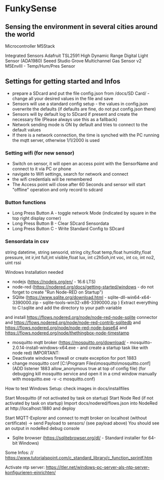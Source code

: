 # FunkySense
## Sensing the environment in several cities around the world

Microcontroller
M5Stack

Integrated Sensors
Adafruit TSL2591 High Dynamic Range Digital Light Sensor (ADA1980)
Seeed Studio Grove Multichannel Gas Sensor v2
M5EnvIII - Temp/Hum/Pres Sensor

## Settings for getting started and Infos
- prepare a SDcard and put the file config.json from /docs/SD Card/ - change all your desired values in the file and save
- Sensors will use a standard config setup - the values in config.json overwrite the defaults (if defaults are fine, do not put config.json there)
- Sensors will by default log to SDcard if present and create the necessary file (Please always use this as a fallback)
- Network sending mode is ON by default and tries to connect to the default values
- If there is a network connection, the time is synched with the PC running the mqtt server, otherwise 1/1/2000 is used
### Setting wifi (for new sensor)
- Switch on sensor, it will open an access point with the SensorName and connect to it via PC or phone
- navigate to Wifi settings, search for network and connect
- the wifi credentials will be remembered
- The Access point will close after 60 Seconds and sensor will start "offline" operation and only record to sdcard
### Button functions
- Long Press Button A - toggle network Mode (indicated by square in the top right display corner)
- Long Press Button B - Clear SDcard Sensordata
- Long Press Button C - Write Standard Config to SDcard

### Sensordata in csv
string datetime, string sensorid, string city,float temp,float humidity,float pressure, int ir,int full,int visible,float lux, int c2h5oh,int voc, int co, int no2, uint rssi

Windows Installation needed
- nodejs (https://nodejs.org/en/ - 16.6 LTS)
- node-red (https://nodered.org/docs/getting-started/windows - do not forget to create "Run Node-RED on Startup")
- SQlite (https://www.sqlite.org/download.html - sqlite-dll-win64-x64-3390000.zip - sqlite-tools-win32-x86-3390000.zip ) Extract everything to C:\sqlite and add the directory to your path variable

and install https://flows.nodered.org/node/node-red-node-sqlite connector and https://flows.nodered.org/node/node-red-contrib-sqlitedb and https://flows.nodered.org/node/node-red-node-base64 and https://flows.nodered.org/node/thethingbox-node-timestamp

- mosquitto mqtt broker (https://mosquitto.org/download/ - mosquitto-2.0.14-install-windows-x64.exe - and create a startup task like with node red)
IMPORTANT: 
- Deactivate windows firewall or create exception for port 1883
- change mosquitto conf [C:\Program Files\mosquitto\mosquitto.conf] (ADD listener 1883 allow_anonymous true at top of config file)
(for debugging kill mosquitto service and open it in a cmd window manually with mosquitto.exe -v -c mosquitto.conf)

How to test Windows Setup: check images in docs/installfiles

Start Mosquitto (if not activated by task on startup)
Start Node Red (if not activated by task on startup)
Import docs/nodered/flows.json into NodeRed at http://localhost:1880 and deploy

Start MQTT-Explorer and connect to mqtt broker on localhost (without certificate) -> send Payload to sensors/ (see payload above)
You should see an output in nodeRed debug console 
- Sqlite browser (https://sqlitebrowser.org/dl/ - Standard installer for 64-bit Windows)

Some Infos:
// https://www.tutorialspoint.com/c_standard_library/c_function_sprintf.htm

Activate ntp server:
https://itler.net/windows-pc-server-als-ntp-server-konfigurieren-einrichten/